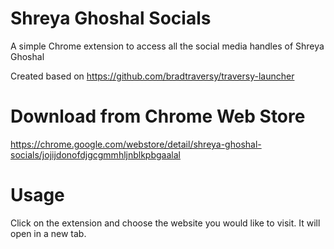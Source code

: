 # Shreya Ghoshal Socials
A simple Chrome extension to access all the social media handles of Shreya Ghoshal

Created based on https://github.com/bradtraversy/traversy-launcher

# Download from Chrome Web Store

https://chrome.google.com/webstore/detail/shreya-ghoshal-socials/jojijdonofdjgcgmmhljnblkpbgaalal

# Usage
Click on the extension and choose the website you would like to visit. It will open in a new tab.
